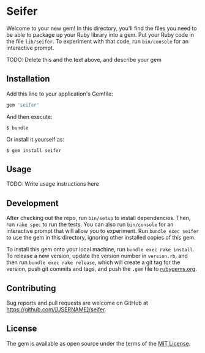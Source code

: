 # Seifer

Welcome to your new gem! In this directory, you'll find the files you need to be able to package up your Ruby library into a gem. Put your Ruby code in the file `lib/seifer`. To experiment with that code, run `bin/console` for an interactive prompt.

TODO: Delete this and the text above, and describe your gem

## Installation

Add this line to your application's Gemfile:

```ruby
gem 'seifer'
```

And then execute:

    $ bundle

Or install it yourself as:

    $ gem install seifer

## Usage

TODO: Write usage instructions here

## Development

After checking out the repo, run `bin/setup` to install dependencies. Then, run `rake spec` to run the tests. You can also run `bin/console` for an interactive prompt that will allow you to experiment. Run `bundle exec seifer` to use the gem in this directory, ignoring other installed copies of this gem.

To install this gem onto your local machine, run `bundle exec rake install`. To release a new version, update the version number in `version.rb`, and then run `bundle exec rake release`, which will create a git tag for the version, push git commits and tags, and push the `.gem` file to [rubygems.org](https://rubygems.org).

## Contributing

Bug reports and pull requests are welcome on GitHub at https://github.com/[USERNAME]/seifer.


## License

The gem is available as open source under the terms of the [MIT License](http://opensource.org/licenses/MIT).

